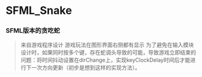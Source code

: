 # SFML_Snake
### SFML版本的贪吃蛇
>来自游戏程序设计
游戏玩法在图形界面右侧都有显示
为了避免在输入模块设计时，如果同时按多个键，存在蛇调头导致的可能，导致游戏立即结束的问题：将时间抖动设置在dirChange上，实现keyClockDelay时间后才能进行下一次方向更新（初步是想到这样的实现方法）。